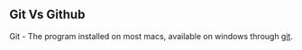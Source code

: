 ## Git Vs Github

Git - The program installed on most macs, available on windows through [git](https://git-scm.com/downloads).
